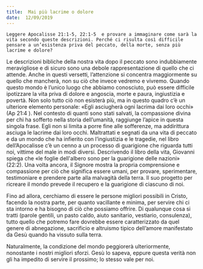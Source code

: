 ```yaml
---
title:  Mai più lacrime o dolore
date:  12/09/2019
---
```


`Leggere Apocalisse 21:1-5, 22:1-5  e provare a immaginare come sarà la vita secondo queste descrizioni. Perché ci risulta così difficile pensare a un’esistenza priva del peccato, della morte, senza più lacrime e dolore?`

Le descrizioni bibliche della nostra vita dopo il peccato sono indubbiamente meravigliose e di sicuro sono una debole rappresentazione di quello che ci attende. Anche in questi versetti, l’attenzione si concentra maggiormente su quello che mancherà, non su ciò che invece vedremo e vivremo. Quando questo mondo è l’unico luogo che abbiamo conosciuto, può essere difficile ipotizzare la vita priva di dolore e angoscia, morte e paura, ingiustizia e povertà. Non solo tutto ciò non esisterà più, ma in questo quadro c’è un ulteriore elemento personale: «Egli asciugherà ogni lacrima dai loro occhi» (Ap 21:4 ). Nel contesto di quanti sono stati salvati, la compassione divina per chi ha sofferto nella storia dell’umanità, raggiunge l’apice in questa singola frase. Egli non si limita a porre fine alle sofferenze, ma addirittura asciuga le lacrime dai loro occhi. Maltrattati e segnati da una vita di peccato e da un mondo che ha infierito con l’ingiustizia e le tragedie, nel libro dell’Apocalisse c’è un cenno a un processo di guarigione che riguarda tutti noi, vittime del male in modi diversi. Descrivendo il libro della vita, Giovanni spiega che «le foglie dell'albero sono per la guarigione delle nazioni» (22:2). Una volta ancora, il Signore mostra la propria comprensione e compassione per ciò che significa essere umani, per provare, sperimentare, testimoniare e prendere parte alla malvagità della terra. Il suo progetto per ricreare il mondo prevede il recupero e la guarigione di ciascuno di noi.

Fino ad allora, cerchiamo di essere le persone migliori possibili in Cristo, facendo la nostra parte, per quanto vacillante e minima, per servire chi ci sta intorno e ha bisogno di ciò che possiamo offrire. Di qualunque cosa si tratti (parole gentili, un pasto caldo, aiuto sanitario, vestiario, consulenza), tutto quello che potremo fare dovrebbe essere caratterizzato da quel genere di abnegazione, sacrificio e altruismo tipico dell’amore manifestato da Gesù quando ha vissuto sulla terra.

Naturalmente, la condizione del mondo peggiorerà ulteriormente, nonostante i nostri migliori sforzi. Gesù lo sapeva, eppure questa verità non gli ha impedito di servire il prossimo; lo stesso vale per noi.